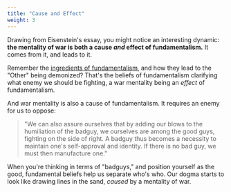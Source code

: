 ```yaml
---
title: "Cause and Effect"
weight: 3
---
```


Drawing from Eisenstein's essay, you might notice an interesting dynamic: **the mentality of war is both a cause _and_ effect of fundamentalism.** It comes from it, and leads to it.

Remember the [ingredients of fundamentalism](/fundaments-of-fundamentalism/common-ingredients), and how they lead to the "Other" being demonized? That's the beliefs of fundamentalism clarifying what enemy we should be fighting, a war mentality being an _effect_ of fundamentalism.

And war mentality is also a cause of fundamentalism. It requires an enemy for us to oppose:

>"We can also assure ourselves that by adding our blows to the humiliation of the badguy, we ourselves are among the good guys, fighting on the side of right. A badguy thus becomes a necessity to maintain one's self-approval and identity. If there is no bad guy, we must then manufacture one."

When you're thinking in terms of "badguys," and position yourself as the good, fundamental beliefs help us separate who's who. Our dogma starts to look like drawing lines in the sand, _caused_ by a mentality of war.

